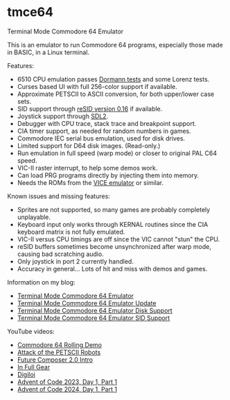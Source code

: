 # tmce64
Terminal Mode Commodore 64 Emulator

This is an emulator to run Commodore 64 programs, especially those made in BASIC, in a Linux terminal.

Features:
* 6510 CPU emulation passes [Dormann tests](https://github.com/Klaus2m5/6502_65C02_functional_tests) and some Lorenz tests.
* Curses based UI with full 256-color support if available.
* Approximate PETSCII to ASCII conversion, for both upper/lower case sets.
* SID support through [reSID version 0.16](http://www.zimmers.net/anonftp/pub/cbm/crossplatform/emulators/resid/index.html) if available.
* Joystick support through [SDL2](https://www.libsdl.org/).
* Debugger with CPU trace, stack trace and breakpoint support.
* CIA timer support, as needed for random numbers in games.
* Commodore IEC serial bus emulation, used for disk drives.
* Limited support for D64 disk images. (Read-only.)
* Run emulation in full speed (warp mode) or closer to original PAL C64 speed.
* VIC-II raster interrupt, to help some demos work.
* Can load PRG programs directly by injecting them into memory.
* Needs the ROMs from the [VICE emulator](https://vice-emu.sourceforge.io/) or similar.

Known issues and missing features:
* Sprites are not supported, so many games are probably completely unplayable.
* Keyboard input only works through KERNAL routines since the CIA keyboard matrix is not fully emulated.
* VIC-II versus CPU timings are off since the VIC cannot "stun" the CPU.
* reSID buffers sometimes become unsynchronized after warp mode, causing bad scratching audio.
* Only joystick in port 2 currently handled.
* Accuracy in general... Lots of hit and miss with demos and games.

Information on my blog:
* [Terminal Mode Commodore 64 Emulator](https://kobolt.github.io/article-177.html)
* [Terminal Mode Commodore 64 Emulator Update](https://kobolt.github.io/article-195.html)
* [Terminal Mode Commodore 64 Emulator Disk Support](https://kobolt.github.io/article-199.html)
* [Terminal Mode Commodore 64 Emulator SID Support](https://kobolt.github.io/article-212.html)

YouTube videos:
* [Commodore 64 Rolling Demo](https://www.youtube.com/watch?v=o3XeKIJRKow)
* [Attack of the PETSCII Robots](https://www.youtube.com/watch?v=_gk-gmeht_M)
* [Future Composer 2.0 Intro](https://www.youtube.com/shorts/u5-h6eYAdSM)
* [In Full Gear](https://www.youtube.com/shorts/0011a7Ipztk)
* [Digiloi](https://www.youtube.com/shorts/vJPg_WGLFfQ)
* [Advent of Code 2023, Day 1, Part 1](https://www.youtube.com/shorts/k1BgcMtu1Nw)
* [Advent of Code 2024, Day 1, Part 1](https://www.youtube.com/shorts/FrFt0aeCes8)

